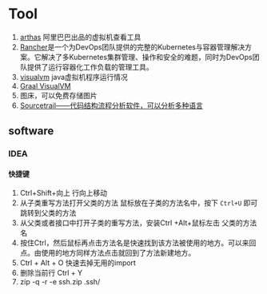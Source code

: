 # Tool

1. [arthas](https://gitee.com/arthas/arthas) 阿里巴巴出品的虚拟机查看工具
1. [Rancher](https://www.rancher.cn/)是一个为DevOps团队提供的完整的Kubernetes与容器管理解决方案。它解决了多Kubernetes集群管理、操作和安全的难题，同时为DevOps团队提供了运行容器化工作负载的管理工具。
1. [visualvm](https://visualvm.github.io/
) java虚拟机程序运行情况
1. [Graal VisualVM](https://visualvm.github.io/graal.html)
1. 图床，可以免费存储图片
1. [Sourcetrail——代码结构流程分析软件，可以分析多种语言](https://github.com/CoatiSoftware/Sourcetrail/releases)





## software

### IDEA

#### 快捷键
1. Ctrl+Shift+向上 行向上移动
1. 从子类重写方法打开父类的方法  鼠标放在子类的方法名中，按下 `Ctrl+U` 即可跳转到父类的方法
1. 从父类或者接口中打开子类的重写方法，安装Ctrl +Alt+鼠标左击 父类的方法名
1. 按住Ctrl，然后鼠标再点击方法名是快速找到该方法被使用的地方。可以来回点。由使用的地方同样方法点击就回到了方法新建地方。
1. Ctrl + Alt + O 快速去掉无用的import
1. 删除当前行 Ctrl + Y
1.  zip -q -r -e ssh.zip .ssh/